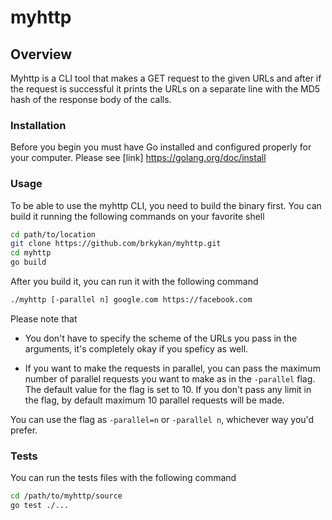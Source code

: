 # myhttp

## Overview

Myhttp is a CLI tool that makes a GET request to the given URLs and after if the request is successful it prints the URLs on a separate line with the MD5 hash of the response body of the calls.

### Installation
Before you begin you must have Go installed and configured properly for your computer. Please see [link] https://golang.org/doc/install

### Usage
To be able to use the myhttp CLI, you need to build the binary first. You can build it running the following commands on your favorite shell
```sh
cd path/to/location
git clone https://github.com/brkykan/myhttp.git
cd myhttp
go build
```

After you build it, you can run it with the following command

```sh
./myhttp [-parallel n] google.com https://facebook.com
```

Please note that 

* You don't have to specify the scheme of the URLs you pass in the arguments, it's completely okay if you speficy as well.

* If you want to make the requests in parallel, you can pass the maximum number of parallel requests you want to make as in the `-parallel` flag. The default value for the flag is set to 10. If you don't pass any limit in the flag, by default maximum 10 parallel requests will be made.

You can use the flag as `-parallel=n` or `-parallel n`, whichever way you'd prefer.
### Tests

You can run the tests files with the following command

```sh
cd /path/to/myhttp/source
go test ./...
```
